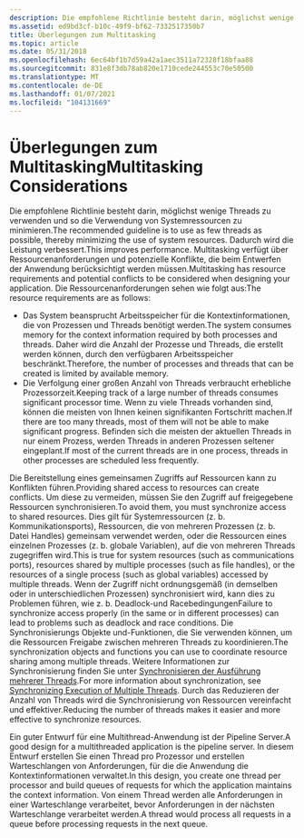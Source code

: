 ```yaml
---
description: Die empfohlene Richtlinie besteht darin, möglichst wenige Threads zu verwenden und so die Verwendung von Systemressourcen zu minimieren.
ms.assetid: ed9bd3cf-b10c-49f9-bf62-7332517350b7
title: Überlegungen zum Multitasking
ms.topic: article
ms.date: 05/31/2018
ms.openlocfilehash: 6ec64bf1b7d59a42a1aec3511a72328f18bfaa88
ms.sourcegitcommit: 831e8f3db78ab820e1710cede244553c70e50500
ms.translationtype: MT
ms.contentlocale: de-DE
ms.lasthandoff: 01/07/2021
ms.locfileid: "104131669"
---
```

# <a name="multitasking-considerations"></a><span data-ttu-id="f54fc-103">Überlegungen zum Multitasking</span><span class="sxs-lookup"><span data-stu-id="f54fc-103">Multitasking Considerations</span></span>

<span data-ttu-id="f54fc-104">Die empfohlene Richtlinie besteht darin, möglichst wenige Threads zu verwenden und so die Verwendung von Systemressourcen zu minimieren.</span><span class="sxs-lookup"><span data-stu-id="f54fc-104">The recommended guideline is to use as few threads as possible, thereby minimizing the use of system resources.</span></span> <span data-ttu-id="f54fc-105">Dadurch wird die Leistung verbessert.</span><span class="sxs-lookup"><span data-stu-id="f54fc-105">This improves performance.</span></span> <span data-ttu-id="f54fc-106">Multitasking verfügt über Ressourcenanforderungen und potenzielle Konflikte, die beim Entwerfen der Anwendung berücksichtigt werden müssen.</span><span class="sxs-lookup"><span data-stu-id="f54fc-106">Multitasking has resource requirements and potential conflicts to be considered when designing your application.</span></span> <span data-ttu-id="f54fc-107">Die Ressourcenanforderungen sehen wie folgt aus:</span><span class="sxs-lookup"><span data-stu-id="f54fc-107">The resource requirements are as follows:</span></span>

-   <span data-ttu-id="f54fc-108">Das System beansprucht Arbeitsspeicher für die Kontextinformationen, die von Prozessen und Threads benötigt werden.</span><span class="sxs-lookup"><span data-stu-id="f54fc-108">The system consumes memory for the context information required by both processes and threads.</span></span> <span data-ttu-id="f54fc-109">Daher wird die Anzahl der Prozesse und Threads, die erstellt werden können, durch den verfügbaren Arbeitsspeicher beschränkt.</span><span class="sxs-lookup"><span data-stu-id="f54fc-109">Therefore, the number of processes and threads that can be created is limited by available memory.</span></span>
-   <span data-ttu-id="f54fc-110">Die Verfolgung einer großen Anzahl von Threads verbraucht erhebliche Prozessorzeit.</span><span class="sxs-lookup"><span data-stu-id="f54fc-110">Keeping track of a large number of threads consumes significant processor time.</span></span> <span data-ttu-id="f54fc-111">Wenn zu viele Threads vorhanden sind, können die meisten von Ihnen keinen signifikanten Fortschritt machen.</span><span class="sxs-lookup"><span data-stu-id="f54fc-111">If there are too many threads, most of them will not be able to make significant progress.</span></span> <span data-ttu-id="f54fc-112">Befinden sich die meisten der aktuellen Threads in nur einem Prozess, werden Threads in anderen Prozessen seltener eingeplant.</span><span class="sxs-lookup"><span data-stu-id="f54fc-112">If most of the current threads are in one process, threads in other processes are scheduled less frequently.</span></span>

<span data-ttu-id="f54fc-113">Die Bereitstellung eines gemeinsamen Zugriffs auf Ressourcen kann zu Konflikten führen.</span><span class="sxs-lookup"><span data-stu-id="f54fc-113">Providing shared access to resources can create conflicts.</span></span> <span data-ttu-id="f54fc-114">Um diese zu vermeiden, müssen Sie den Zugriff auf freigegebene Ressourcen synchronisieren.</span><span class="sxs-lookup"><span data-stu-id="f54fc-114">To avoid them, you must synchronize access to shared resources.</span></span> <span data-ttu-id="f54fc-115">Dies gilt für Systemressourcen (z. b. Kommunikationsports), Ressourcen, die von mehreren Prozessen (z. b. Datei Handles) gemeinsam verwendet werden, oder die Ressourcen eines einzelnen Prozesses (z. b. globale Variablen), auf die von mehreren Threads zugegriffen wird.</span><span class="sxs-lookup"><span data-stu-id="f54fc-115">This is true for system resources (such as communications ports), resources shared by multiple processes (such as file handles), or the resources of a single process (such as global variables) accessed by multiple threads.</span></span> <span data-ttu-id="f54fc-116">Wenn der Zugriff nicht ordnungsgemäß (in demselben oder in unterschiedlichen Prozessen) synchronisiert wird, kann dies zu Problemen führen, wie z. b. Deadlock-und Racebedingungen</span><span class="sxs-lookup"><span data-stu-id="f54fc-116">Failure to synchronize access properly (in the same or in different processes) can lead to problems such as deadlock and race conditions.</span></span> <span data-ttu-id="f54fc-117">Die Synchronisierungs Objekte und-Funktionen, die Sie verwenden können, um die Ressourcen Freigabe zwischen mehreren Threads zu koordinieren.</span><span class="sxs-lookup"><span data-stu-id="f54fc-117">The synchronization objects and functions you can use to coordinate resource sharing among multiple threads.</span></span> <span data-ttu-id="f54fc-118">Weitere Informationen zur Synchronisierung finden Sie unter [Synchronisieren der Ausführung mehrerer Threads](synchronizing-execution-of-multiple-threads.md).</span><span class="sxs-lookup"><span data-stu-id="f54fc-118">For more information about synchronization, see [Synchronizing Execution of Multiple Threads](synchronizing-execution-of-multiple-threads.md).</span></span> <span data-ttu-id="f54fc-119">Durch das Reduzieren der Anzahl von Threads wird die Synchronisierung von Ressourcen vereinfacht und effektiver.</span><span class="sxs-lookup"><span data-stu-id="f54fc-119">Reducing the number of threads makes it easier and more effective to synchronize resources.</span></span>

<span data-ttu-id="f54fc-120">Ein guter Entwurf für eine Multithread-Anwendung ist der Pipeline Server.</span><span class="sxs-lookup"><span data-stu-id="f54fc-120">A good design for a multithreaded application is the pipeline server.</span></span> <span data-ttu-id="f54fc-121">In diesem Entwurf erstellen Sie einen Thread pro Prozessor und erstellen Warteschlangen von Anforderungen, für die die Anwendung die Kontextinformationen verwaltet.</span><span class="sxs-lookup"><span data-stu-id="f54fc-121">In this design, you create one thread per processor and build queues of requests for which the application maintains the context information.</span></span> <span data-ttu-id="f54fc-122">Von einem Thread werden alle Anforderungen in einer Warteschlange verarbeitet, bevor Anforderungen in der nächsten Warteschlange verarbeitet werden.</span><span class="sxs-lookup"><span data-stu-id="f54fc-122">A thread would process all requests in a queue before processing requests in the next queue.</span></span>

 

 



